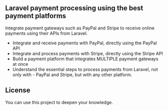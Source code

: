 ## Laravel payment processing using the best payment platforms

Integrate payment gateways such as PayPal and Stripe to receive online payments using their APIs from Laravel.

- Integrate and receive payments with PayPal, directly using the PayPal API
- Integrate and process payments with Stripe, directly using the Stripe API
- Build a payment platform that integrates MULTIPLE payment gateways at once
- Understand the essential steps to process payments from Laravel, not only with - PayPal and Stripe, but with any other platform.

## License

You can use this project to deepen your knowledge.